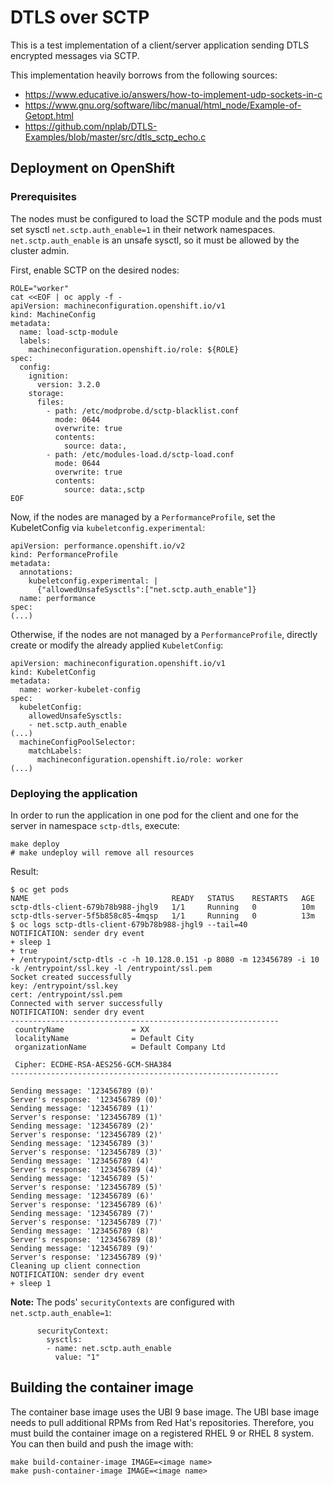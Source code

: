 # DTLS over SCTP

This is a test implementation of a client/server application sending DTLS encrypted messages via SCTP.

This implementation heavily borrows from the following sources:

*  https://www.educative.io/answers/how-to-implement-udp-sockets-in-c
*  https://www.gnu.org/software/libc/manual/html_node/Example-of-Getopt.html
*  https://github.com/nplab/DTLS-Examples/blob/master/src/dtls_sctp_echo.c

## Deployment on OpenShift

### Prerequisites

The nodes must be configured to load the SCTP module and the pods must set sysctl `net.sctp.auth_enable=1` in their
network namespaces. `net.sctp.auth_enable` is an unsafe sysctl, so it must be allowed by the cluster admin.

First, enable SCTP on the desired nodes:

```
ROLE="worker"
cat <<EOF | oc apply -f -
apiVersion: machineconfiguration.openshift.io/v1
kind: MachineConfig
metadata:
  name: load-sctp-module
  labels:
    machineconfiguration.openshift.io/role: ${ROLE}
spec:
  config:
    ignition:
      version: 3.2.0
    storage:
      files:
        - path: /etc/modprobe.d/sctp-blacklist.conf
          mode: 0644
          overwrite: true
          contents:
            source: data:,
        - path: /etc/modules-load.d/sctp-load.conf
          mode: 0644
          overwrite: true
          contents:
            source: data:,sctp
EOF
```

Now, if the nodes are managed by a `PerformanceProfile`, set the KubeletConfig via `kubeletconfig.experimental`:

```
apiVersion: performance.openshift.io/v2
kind: PerformanceProfile
metadata:
  annotations:
    kubeletconfig.experimental: |
      {"allowedUnsafeSysctls":["net.sctp.auth_enable"]}
  name: performance
spec:
(...)
```

Otherwise, if the nodes are not managed by a `PerformanceProfile`, directly create or modify the already applied
`KubeletConfig`:

```
apiVersion: machineconfiguration.openshift.io/v1
kind: KubeletConfig
metadata:
  name: worker-kubelet-config
spec:
  kubeletConfig:
    allowedUnsafeSysctls:
    - net.sctp.auth_enable
(...)
  machineConfigPoolSelector:
    matchLabels:
      machineconfiguration.openshift.io/role: worker
(...)
```

### Deploying the application

In order to run the application in one pod for the client and one for the server in namespace `sctp-dtls`, execute:

```
make deploy
# make undeploy will remove all resources
```

Result:

```
$ oc get pods
NAME                                READY   STATUS    RESTARTS   AGE
sctp-dtls-client-679b78b988-jhgl9   1/1     Running   0          10m
sctp-dtls-server-5f5b858c85-4mqsp   1/1     Running   0          13m
$ oc logs sctp-dtls-client-679b78b988-jhgl9 --tail=40
NOTIFICATION: sender dry event
+ sleep 1
+ true
+ /entrypoint/sctp-dtls -c -h 10.128.0.151 -p 8080 -m 123456789 -i 10 -k /entrypoint/ssl.key -l /entrypoint/ssl.pem
Socket created successfully
key: /entrypoint/ssl.key
cert: /entrypoint/ssl.pem
Connected with server successfully
NOTIFICATION: sender dry event
------------------------------------------------------------
 countryName               = XX
 localityName              = Default City
 organizationName          = Default Company Ltd

 Cipher: ECDHE-RSA-AES256-GCM-SHA384
------------------------------------------------------------

Sending message: '123456789 (0)'
Server's response: '123456789 (0)'
Sending message: '123456789 (1)'
Server's response: '123456789 (1)'
Sending message: '123456789 (2)'
Server's response: '123456789 (2)'
Sending message: '123456789 (3)'
Server's response: '123456789 (3)'
Sending message: '123456789 (4)'
Server's response: '123456789 (4)'
Sending message: '123456789 (5)'
Server's response: '123456789 (5)'
Sending message: '123456789 (6)'
Server's response: '123456789 (6)'
Sending message: '123456789 (7)'
Server's response: '123456789 (7)'
Sending message: '123456789 (8)'
Server's response: '123456789 (8)'
Sending message: '123456789 (9)'
Server's response: '123456789 (9)'
Cleaning up client connection
NOTIFICATION: sender dry event
+ sleep 1
```

**Note:** The pods' `securityContexts` are configured with `net.sctp.auth_enable=1`:

```
      securityContext:
        sysctls:
        - name: net.sctp.auth_enable
          value: "1"
```

## Building the container image

The container base image uses the UBI 9 base image. The UBI base image needs to pull additional RPMs from Red Hat's
repositories. Therefore, you must build the container image on a registered RHEL 9 or RHEL 8 system. You can then build
and push the image with:

```
make build-container-image IMAGE=<image name>
make push-container-image IMAGE=<image name>
```
